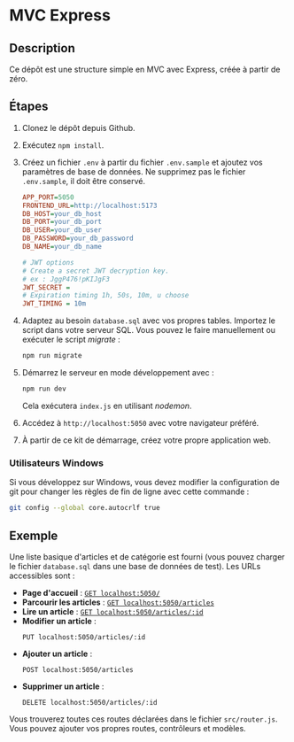 # MVC Express

## Description

Ce dépôt est une structure simple en MVC avec Express, créée à partir de zéro.

## Étapes

1. Clonez le dépôt depuis Github.
2. Exécutez `npm install`.
3. Créez un fichier `.env` à partir du fichier `.env.sample` et ajoutez vos paramètres de base de données. Ne supprimez pas le fichier `.env.sample`, il doit être conservé.

   ```ini
   APP_PORT=5050
   FRONTEND_URL=http://localhost:5173
   DB_HOST=your_db_host
   DB_PORT=your_db_port
   DB_USER=your_db_user
   DB_PASSWORD=your_db_password
   DB_NAME=your_db_name

   # JWT options
   # Create a secret JWT decryption key.
   # ex : JggP476!pKIJgF3
   JWT_SECRET =
   # Expiration timing 1h, 50s, 10m, u choose
   JWT_TIMING = 10m
   ```

4. Adaptez au besoin `database.sql` avec vos propres tables. Importez le script dans votre serveur SQL. Vous pouvez le faire manuellement ou exécuter le script _migrate_ :

   ```sh
   npm run migrate
   ```

5. Démarrez le serveur en mode développement avec :

   ```sh
   npm run dev
   ```

   Cela exécutera `index.js` en utilisant _nodemon_.

6. Accédez à `http://localhost:5050` avec votre navigateur préféré.
7. À partir de ce kit de démarrage, créez votre propre application web.

### Utilisateurs Windows

Si vous développez sur Windows, vous devez modifier la configuration de git pour changer les règles de fin de ligne avec cette commande :

```sh
git config --global core.autocrlf true
```

## Exemple

Une liste basique d'articles et de catégorie est fourni (vous pouvez charger le fichier `database.sql` dans une base de données de test). Les URLs accessibles sont :

- **Page d'accueil** : [`GET localhost:5050/`](http://localhost:5050/)
- **Parcourir les articles** : [`GET localhost:5050/articles`](http://localhost:5050/articles)
- **Lire un article** : [`GET localhost:5050/articles/:id`](http://localhost:5050/articles/2)
- **Modifier un article** :
  ```http
  PUT localhost:5050/articles/:id
  ```
- **Ajouter un article** :
  ```http
  POST localhost:5050/articles
  ```
- **Supprimer un article** :
  ```http
  DELETE localhost:5050/articles/:id
  ```

Vous trouverez toutes ces routes déclarées dans le fichier `src/router.js`. Vous pouvez ajouter vos propres routes, contrôleurs et modèles.
